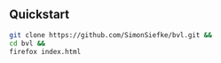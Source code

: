 ## Quickstart

```bash
git clone https://github.com/SimonSiefke/bvl.git &&
cd bvl &&
firefox index.html
```
